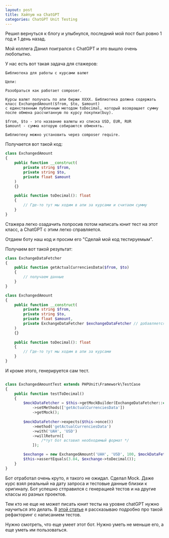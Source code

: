 ```yaml
---
layout: post
title: Хайпую на ChatGPT
categories: ChatGPT Unit Testing
---
```


Решил вернуться к блогу и улыбнулся, последний мой пост был ровно 1 год и 1 день назад. 

Мой коллега Данил поигрался с ChatGPT и это вышло очень любопытно. 

У нас есть вот такая задача для стажеров: 

```
Библиотека для работы с курсами валют

Цели:

Разобраться как работает composer. 

Курсы валют получать по апи биржи ХХХХ. Библиотека должна содержать класс ExchangedAmount($from, $to, $amount)  
с единственным публичным методом toDecimal, который возвращает сумму 
после обмена рассчитанную по курсу покупки(buy).

$from, $to - это название валюты из списка USD, EUR, RUR
$amount - сумма которую собираются обменять.

Библиотеку можно установить через composer require.
```

Получается вот такой код: 

```php
class ExchangedAmount 
{
	public function __construct(
		private string $from,
		private string $to,
		private float $amount
	) 
	{}
	
	public function toDecimal(): float
	{
		// Где-то тут мы ходим в апи за курсами и считаем сумму
	}
}
```

Стажера легко озадачить попросив потом написать юнит тест на этот класс, а ChatGPT с этим легко справляется.

Отдаем боту наш код и просим его "Сделай мой код тестируемым". 

Получаем вот такой результат: 

```php 
class ExchangeDataFetcher
{
    public function getActualCurrenciesData($from, $to)
    {
        // получаем данные
    }
}

class ExchangedAmount 
{
	public function __construct(
		private string $from,
		private string $to,
		private float $amount,
		private ExchangeDataFetcher $exchangeDataFetcher // добавляется параметр
	) 
	{}
	
	public function toDecimal(): float
	{
		// Где-то тут мы ходим в апи за курсами
	}
}
```

И кроме этого, генерируется сам тест. 

```php

class ExchangedAmountTest extends PHPUnit\Framework\TestCase 
{
	public function testToDecimal() 
	{
		$mockDataFetcher = $this->getMockBuilder(ExchangeDataFetcher::class)
			->setMethods(['getActualCurrenciesData'])
			->getMock();
		
		$mockDataFetcher->expects($this->once())
			->method('getActualCurrenciesData')
			->with('UAH', 'USD')
			->willReturn([
				/*тут бот вставил необходимый формат */
			]);

		$exchange = new ExchangedAmount('UAH', 'USD', 100, $mockDataFetcher);
		$this->assertEquals(3.84, $exchange->toDecimal());
	}
}
```

Бот отработал очень круто, я такого не ожидал. Сделал Mock.
Даже курс взял реальный на дату запроса и тестовые данные близки к оригиналу. 
Бот успешно стправился с генерацией тестов и на другие классы из разных проектов. 

Тем кто не еще не может писать юнит тесты на уровне chatGPT нужно научиться это делать. 
В [этой статье](https://otis22.github.io/unit/testing/2021/08/07/for-interns.html) я рассказываю подробно про такой рефакторинг с написанием тестов.  

Нужно смотреть, что еще умеет этот бот. Нужно уметь не меньше его, а еще уметь им пользоваться.

